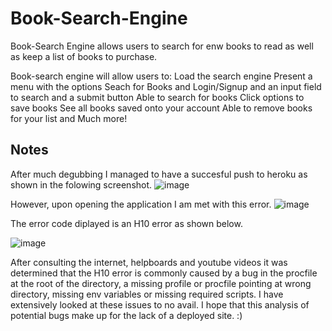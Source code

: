 # Book-Search-Engine

Book-Search Engine allows users to search for enw books to read as well as keep a list of books to purchase.

Book-search engine will allow users to:
  Load the search engine
  Present a menu with the options Seach for Books and Login/Signup and an input field to search and a submit button
  Able to search for books
  Click options to save books
  See all books saved onto your account
  Able to remove books for your list
  and Much more!
  
  ## Notes
  After much degubbing I managed to have a succesful push to heroku as shown in the folowing screenshot.
  ![image](https://user-images.githubusercontent.com/83327047/139517068-2bc271dd-2425-49bd-ba22-03e82a9e362e.png)

  However, upon opening the application I am met with this error.
  ![image](https://user-images.githubusercontent.com/83327047/139517091-d716b2cc-1392-4ca2-b616-bc68fde44768.png)

  The error code diplayed is an H10 error as shown below.
  
![image](https://user-images.githubusercontent.com/83327047/139517148-ec99756e-5ac9-49fd-b5fd-9f47e42dbbc9.png)

  After consulting the internet, helpboards and youtube videos it was determined that the H10 error is commonly caused by
  a bug in the procfile at the root of the directory, a missing profile or procfile pointing at wrong directory, missing env variables or missing required scripts. I have extensively looked at these issues to no avail. I hope that this analysis of potential bugs make up for the lack of a deployed site. :)
